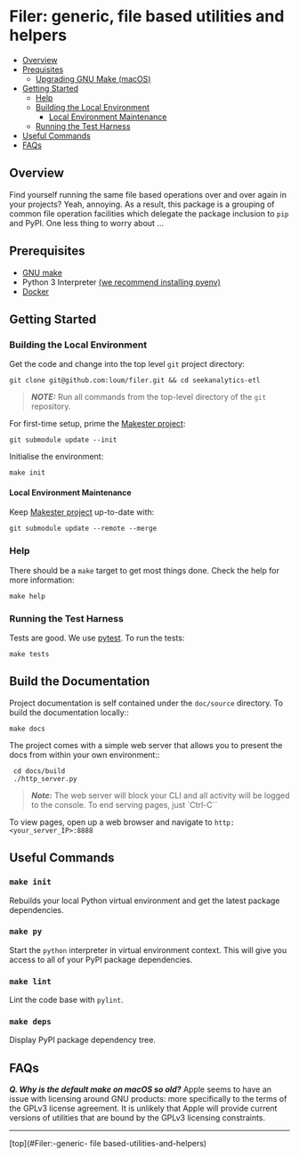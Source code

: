 # Filer: generic, file based utilities and helpers
- [Overview](#Overview)
- [Prequisites](#Prerequisites)
  - [Upgrading GNU Make (macOS)](#Upgrading-GNU-Make-(macOS))
- [Getting Started](#Getting-Started)
  - [Help](#Help)
  - [Building the Local Environment](#Building-the-Local-Environment)
    - [Local Environment Maintenance](#Local-Environment-Maintenance)
  - [Running the Test Harness](#Running-the-Test-Harness)
- [Useful Commands](#Useful-Commands)
- [FAQs](#FAQs)

## Overview
Find yourself running the same file based operations over and over again in your projects?  Yeah, annoying.  As a result, this package is a grouping of common file operation facilities which delegate the package inclusion to `pip` and PyPI.  One less thing to worry about ...

## Prerequisites
- [GNU make](https://www.gnu.org/software/make/manual/make.html)
- Python 3 Interpreter [(we recommend installing pyenv)](https://github.com/pyenv/pyenv)
- [Docker](https://www.docker.com/)

## Getting Started

### Building the Local Environment
Get the code and change into the top level `git` project directory:
```
git clone git@github.com:loum/filer.git && cd seekanalytics-etl
```
> **_NOTE:_** Run all commands from the top-level directory of the `git` repository.

For first-time setup, prime the [Makester project](https://github.com/loum/makester.git):
```
git submodule update --init
```
Initialise the environment:
```
make init
```
#### Local Environment Maintenance
Keep [Makester project](https://github.com/loum/makester.git) up-to-date with:
```
git submodule update --remote --merge
```
### Help
There should be a `make` target to get most things done.  Check the help for more information:
```
make help
```
### Running the Test Harness
Tests are good.  We use [pytest](https://docs.pytest.org/en/6.2.x/).  To run the tests:
```
make tests
```
## Build the Documentation
Project documentation is self contained under the ``doc/source`` directory.  To build the documentation locally::
```
make docs
```
The project comes with a simple web server that allows you to present the docs from within your own environment::
```
 cd docs/build
 ./http_server.py
```    
> **_Note:_** The web server will block your CLI and all activity will be logged to the console.  To end serving pages, just `Ctrl-C``
    
To view pages, open up a web browser and navigate to `http:<your_server_IP>:8888`

## Useful Commands
### `make init`
Rebuilds your local Python virtual environment and get the latest package dependencies.

### `make py`
Start the `python` interpreter in virtual environment context.  This will give you access to all of your PyPI package dependencies.

### `make lint`
Lint the code base with `pylint`.

### `make deps`
Display PyPI package dependency tree.

## FAQs
***Q. Why is the default make on macOS so old?***
Apple seems to have an issue with licensing around GNU products: more specifically to the terms of the GPLv3 license agreement. It is unlikely that Apple will provide current versions of utilities that are bound by the GPLv3 licensing constraints.

---
[top](#Filer:-generic- file based-utilities-and-helpers)

